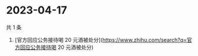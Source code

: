# 2023-04-17

共 1 条

<!-- BEGIN -->
<!-- 最后更新时间 Mon Apr 17 2023 01:02:07 GMT+0800 (China Standard Time) -->

1. [官方回应公务接待喝 20
   元酒被处分](https://www.zhihu.com/search?q=官方回应公务接待喝 20 元酒被处分)

<!-- END -->
